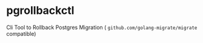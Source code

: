 # pgrollbackctl
Cli Tool to Rollback Postgres Migration ( `github.com/golang-migrate/migrate` compatible)
